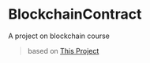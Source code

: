 # BlockchainContract
A project on blockchain course
> based on [This Project](https://github.com/togettoyou/fabric-realty.git)

